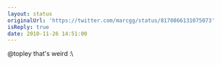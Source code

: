 ```yaml
---
layout: status
originalUrl: 'https://twitter.com/marcgg/status/8170866131075073'
isReply: true
date: 2010-11-26 14:51:00
---
```


@topley that's weird :\
